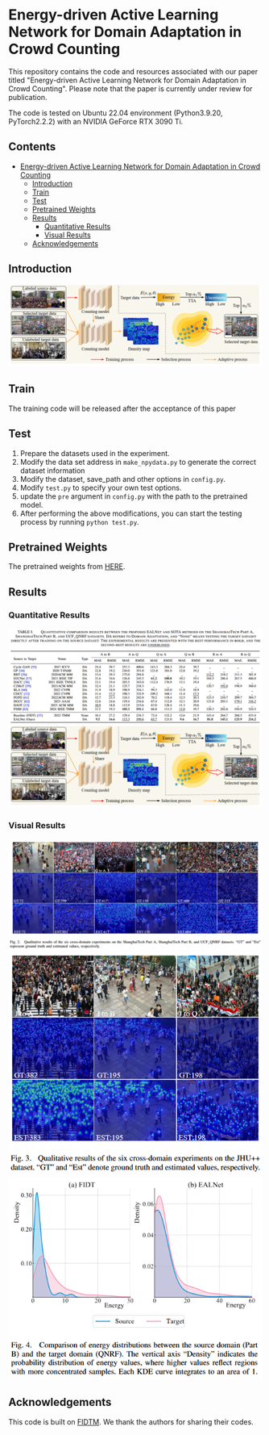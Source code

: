 # Energy-driven Active Learning Network for Domain Adaptation in Crowd Counting

This repository contains the code and resources associated with our paper titled "Energy-driven Active Learning Network for Domain Adaptation in Crowd Counting". Please note that the paper is currently under review for publication.

The code is tested on Ubuntu 22.04 environment (Python3.9.20, PyTorch2.2.2) with an NVIDIA GeForce RTX 3090 Ti.

## Contents

- [Energy-driven Active Learning Network for Domain Adaptation in Crowd Counting](#Energy-driven-Active-Learning-Network-for-Domain-Adaptation-in-Crowd-Countingn)
  <!-- - [Contents](#contents) -->
  - [Introduction](#introduction)
  - [Train](#train)
  - [Test](#test)
  - [Pretrained Weights](#pretrained-weights)
  - [Results](#results)
    - [Quantitative Results](#quantitative-results)
    - [Visual Results](#visual-results)
  <!-- - [Citation](#citation) -->
  - [Acknowledgements](#acknowledgements)

## Introduction


<!-- Crowd counting is a critical task in smart city infrastructure and public safety applications. However, current models struggle with cross-domain generalization, particularly when significant domain shifts exist between the source and target data. The high cost of acquiring fully annotated datasets and the suboptimal performance of unsupervised techniques further restrict the scalability of these models. To tackle domain discrepancy challenges, we introduce Energy-driven Active Learning Network (EALNet) for domain adaptation in crowd counting. This method integrates active learning to select informative samples that minimize labeling overhead while maximizing accuracy. It innovatively utilizes the energy gap between source and target domains, alongside test-time augmentation, to identify the most valuable target data subset for annotation. Moreover, cross-domain energy alignment is employed to mitigate distribution mismatches.  -->

![arch](assets/framework.jpg)

## Train
The training code will be released after the acceptance of this paper


## Test

<!-- The training code will be released after the acceptance of this paper -->
1. Prepare the datasets used in the experiment.
2. Modify the data set address in `make_npydata.py` to generate the correct dataset information
3. Modify the dataset, save_path and other options in `config.py`.
4. Modify `test.py` to specify your own test options.
5. update the `pre` argument in `config.py` with the path to the pretrained model.
6. After performing the above modifications, you can start the testing process by running `python test.py`.

## Pretrained Weights

The pretrained weights from [HERE](https://1drv.ms/f/s!Al2dMJC6HUgQrbYab3ozHGUYrq2itQ?e=i0GN1R).

## Results

### Quantitative Results

![arch](assets/A_B_QNRF.jpg)
![arch](assets/framework.jpg)

### Visual Results

![arch](assets/Visual1.jpg)
![arch](assets/Visual2.jpg)
![arch](assets/Visual3.jpg)


<!-- ## Citation -->

<!-- If you find this code or research helpful, please consider citing our paper: -->

<!-- ```BibTeX -->
<!-- @article{Cheng2025Energy,
title={Energy-driven Active Learning Network for Domain Adaptation in Crowd Counting},
author={Cheng, Jing-an and Zhai, Wenzhe and Li, Qilei and Gao, Mingliang},
journal={under_review}
year={2025},
}
```
Please note that this citation is a placeholder and will be updated with the actual citation information once the paper is accepted and published. We kindly request you to revisit this section and replace the placeholder with the correct citation detail. -->

## Acknowledgements

This code is built on [FIDTM](https://github.com/dk-liang/FIDTM). We thank the authors for sharing their codes.